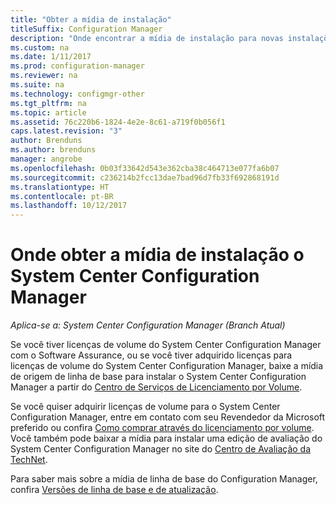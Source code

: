 ```yaml
---
title: "Obter a mídia de instalação"
titleSuffix: Configuration Manager
description: "Onde encontrar a mídia de instalação para novas instalações do System Center Configuration Manager."
ms.custom: na
ms.date: 1/11/2017
ms.prod: configuration-manager
ms.reviewer: na
ms.suite: na
ms.technology: configmgr-other
ms.tgt_pltfrm: na
ms.topic: article
ms.assetid: 76c220b6-1824-4e2e-8c61-a719f0b056f1
caps.latest.revision: "3"
author: Brenduns
ms.author: brenduns
manager: angrobe
ms.openlocfilehash: 0b03f33642d543e362cba38c464713e077fa6b07
ms.sourcegitcommit: c236214b2fcc13dae7bad96d7fb33f692868191d
ms.translationtype: HT
ms.contentlocale: pt-BR
ms.lasthandoff: 10/12/2017
---
```

# <a name="where-to-get-installation-media-for-system-center-configuration-manager"></a>Onde obter a mídia de instalação o System Center Configuration Manager

*Aplica-se a: System Center Configuration Manager (Branch Atual)*

Se você tiver licenças de volume do System Center Configuration Manager com o Software Assurance, ou se você tiver adquirido licenças para licenças de volume do System Center Configuration Manager, baixe a mídia de origem de linha de base para instalar o System Center Configuration Manager a partir do [Centro de Serviços de Licenciamento por Volume](https://www.microsoft.com/Licensing/servicecenter/default.aspx).   

Se você quiser adquirir licenças de volume para o System Center Configuration Manager, entre em contato com seu Revendedor da Microsoft preferido ou confira [Como comprar através do licenciamento por volume]( https://www.microsoft.com/Licensing/how-to-buy/how-to-buy.aspx). Você também pode baixar a mídia para instalar uma edição de avaliação do System Center Configuration Manager no site do [Centro de Avaliação da TechNet]( https://www.microsoft.com/en-us/evalcenter/evaluate-system-center-configuration-manager-and-endpoint-protection).

Para saber mais sobre a mídia de linha de base do Configuration Manager, confira [Versões de linha de base e de atualização](/sccm/core/servers/manage/updates#a-namebkmkbaselinesa-baseline-and-update-versions).
